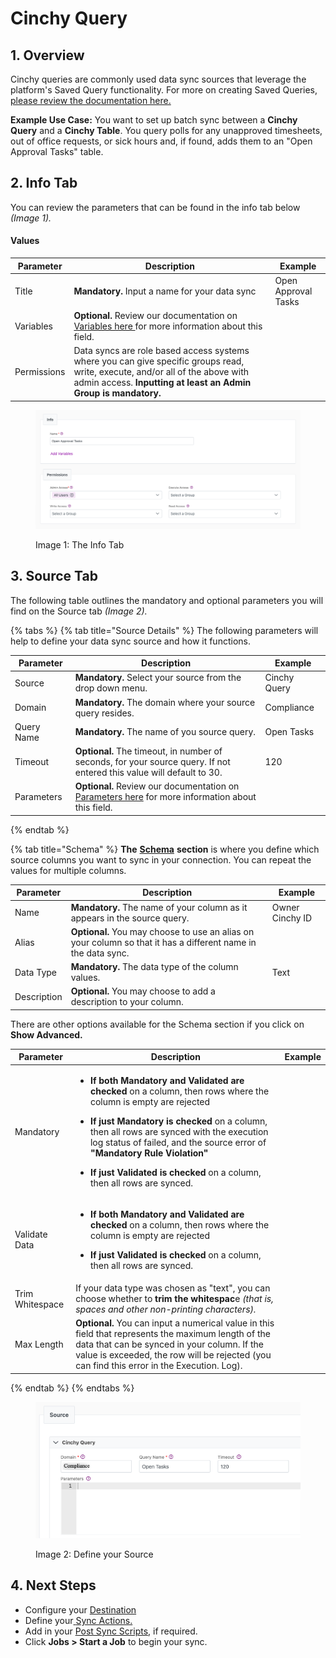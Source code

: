 # Cinchy Query

## 1. Overview

Cinchy queries are commonly used data sync sources that leverage the platform's Saved Query functionality. For more on creating Saved Queries,[ please review the documentation here.](../../../guides-for-using-cinchy/builder-guides/saved-queries.md)

**Example Use Case:** You want to set up batch sync between a **Cinchy Query** and a **Cinchy Table**. You query polls for any unapproved timesheets, out of office requests, or sick hours and, if found, adds them to an "Open Approval Tasks" table.&#x20;



## 2. Info Tab

You can review the parameters that can be found in the info tab below _(Image 1)._

#### Values

| Parameter   | Description                                                                                                                                                                                      | Example             |
| ----------- | ------------------------------------------------------------------------------------------------------------------------------------------------------------------------------------------------ | ------------------- |
| Title       | **Mandatory.** Input a name for your data sync                                                                                                                                                   | Open Approval Tasks |
| Variables   | **Optional.** Review our documentation on [Variables here ](../../building-data-syncs/advanced-settings/variables.md)for more information about this field.                                      |                     |
| Permissions | Data syncs are role based access systems where you can give specific groups read, write, execute, and/or all of the above with admin access. **Inputting at least an Admin Group is mandatory.** |                     |

<figure><img src="../../../.gitbook/assets/image (699).png" alt=""><figcaption><p>Image 1: The Info Tab</p></figcaption></figure>

## 3. Source Tab

The following table outlines the mandatory and optional parameters you will find on the Source tab _(Image 2)._

{% tabs %}
{% tab title="Source Details" %}
The following parameters will help to define your data sync source and how it functions.

<table><thead><tr><th>Parameter</th><th width="289.66666666666663">Description</th><th>Example</th></tr></thead><tbody><tr><td>Source</td><td><strong>Mandatory.</strong> Select your source from the drop down menu.</td><td>Cinchy Query</td></tr><tr><td>Domain</td><td><strong>Mandatory.</strong> The domain where your source query resides.</td><td>Compliance</td></tr><tr><td>Query Name</td><td><strong>Mandatory.</strong> The name of you source query.</td><td>Open Tasks</td></tr><tr><td>Timeout</td><td><strong>Optional.</strong> The timeout, in number of seconds, for your source query. If not entered this value will default to 30.</td><td>120</td></tr><tr><td>Parameters</td><td><strong>Optional.</strong> Review our documentation on <a href="../../building-data-syncs/advanced-settings/variables.md">Parameters here</a> for more information about this field.</td><td></td></tr></tbody></table>
{% endtab %}

{% tab title="Schema" %}
**The** [**Schema**](../../building-data-syncs/columns-and-mappings/#2.-schema-columns) **section** is where you define which source columns you want to sync in your connection. You can repeat the values for multiple columns.

| Parameter   | Description                                                                                                   | Example         |
| ----------- | ------------------------------------------------------------------------------------------------------------- | --------------- |
| Name        | **Mandatory.** The name of your column as it appears in the source query.                                     | Owner Cinchy ID |
| Alias       | **Optional.** You may choose to use an alias on your column so that it has a different name in the data sync. |                 |
| Data Type   | **Mandatory.** The data type of the column values.                                                            | Text            |
| Description | **Optional.** You may choose to add a description to your column.                                             |                 |



There are other options available for the Schema section if you click on **Show Advanced.**

| Parameter       | Description                                                                                                                                                                                                                                                                                                                                                                                                                                                                           | Example |
| --------------- | ------------------------------------------------------------------------------------------------------------------------------------------------------------------------------------------------------------------------------------------------------------------------------------------------------------------------------------------------------------------------------------------------------------------------------------------------------------------------------------- | ------- |
| Mandatory       | <ul><li><strong>If both Mandatory and Validated</strong> <strong>are checked</strong> on a column, then rows where the column is empty are rejected</li></ul><ul><li><strong>If just Mandatory is checked</strong> on a column, then all rows are synced with the execution log status of failed, and the source error of <strong>"Mandatory Rule Violation"</strong></li></ul><ul><li><strong>If just Validated is checked</strong> on a column, then all rows are synced.</li></ul> |         |
| Validate Data   | <ul><li><strong>If both Mandatory and Validated</strong> <strong>are checked</strong> on a column, then rows where the column is empty are rejected</li></ul><ul><li><strong>If just Validated is checked</strong> on a column, then all rows are synced.</li></ul>                                                                                                                                                                                                                   |         |
| Trim Whitespace | If your data type was chosen as "text", you can choose whether to **trim the whitespac**e _(that is, spaces and other non-printing characters)._                                                                                                                                                                                                                                                                                                                                      |         |
| Max Length      | **Optional.** You can input a numerical value in this field that represents the maximum length of the data that can be synced in your column. If the value is exceeded, the row will be rejected (you can find this error in the Execution. Log).                                                                                                                                                                                                                                     |         |
{% endtab %}
{% endtabs %}

<figure><img src="../../../.gitbook/assets/image (335).png" alt=""><figcaption><p>Image 2: Define your Source</p></figcaption></figure>

## 4. Next Steps

* Configure your [Destination](../../supported-data-sync-destinations/)
* Define your[ ](../../building-data-syncs/sync-actions.md)[Sync Actions.](../../building-data-syncs/sync-actions.md)
* Add in your [Post Sync Scripts](../../building-data-syncs/advanced-settings/post-sync-scripts.md), if required.
* Click **Jobs > Start a Job** to begin your sync.
